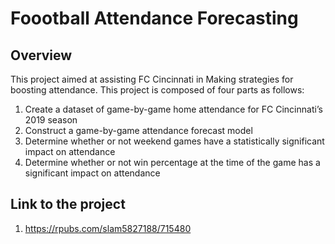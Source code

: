 
# Foootball Attendance Forecasting

## Overview
This project aimed at assisting FC Cincinnati in Making strategies for boosting attendance. This project is composed of four parts as follows:
1. Create a dataset of game-by-game home attendance for FC Cincinnati’s 2019 season
2. Construct a game-by-game attendance forecast model
3. Determine whether or not weekend games have a statistically significant impact on attendance 
4. Determine whether or not win percentage at the time of the game has a significant impact on attendance

## Link to the project
1. https://rpubs.com/slam5827188/715480
